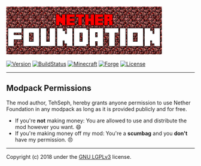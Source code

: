 [![Logo](src/main/resources/assets/netherfoundation/textures/gui/_logo-416x128.png)](https://github.com/TehSeph/NetherFoundation/)

[![Version](https://img.shields.io/badge/version-0.1.0a-brightgreen.svg?style=flat-square)]()
[![BuildStatus](https://img.shields.io/badge/build_status-in--dev-yellow.svg?style=flat-square)]()
[![Minecraft](https://img.shields.io/badge/minecraft-1.12.2-green.svg?style=flat-square)](https://minecraft.net/en/download/)
[![Forge](https://img.shields.io/badge/forge-14.23.2.2669-green.svg?style=flat-square)](http://files.minecraftforge.net/)
[![License](https://img.shields.io/badge/license-GNU--LGPLv3-blue.svg?style=flat-square)](https://www.gnu.org/licenses/lgpl-3.0.txt)

---

Modpack Permissions
-------------------
The mod author, TehSeph, hereby grants anyone permission to use Nether Foundation in any modpack as long as it is provided publicly and for free.

- If you're **not** making money: You are allowed to use and distribute the mod however you want. :smile:
- If you're making money off my mod: You're a **scumbag** and you **don't** have my permission. :angry:

---

Copyright (c) 2018 under the [GNU LGPLv3](https://www.gnu.org/licenses/lgpl-3.0.txt) license.
